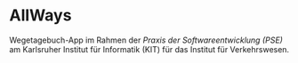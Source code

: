 # AllWays
Wegetagebuch-App im Rahmen der _Praxis der Softwareentwicklung (PSE)_ am Karlsruher Institut für Informatik (KIT) für das Institut für Verkehrswesen.
